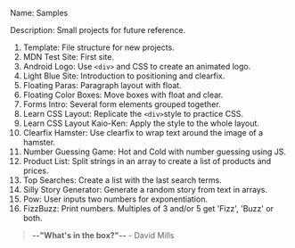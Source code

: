 Name: Samples

Description: Small projects for future reference.

1. Template: File structure for new projects.
2. MDN Test Site: First site.
3. Android Logo: Use `<div>` and CSS to create an animated logo.
4. Light Blue Site: Introduction to positioning and clearfix.
5. Floating Paras: Paragraph layout with float.
6. Floating Color Boxes: Move boxes with float and clear.
7. Forms Intro: Several form elements grouped together.
8. Learn CSS Layout: Replicate the `<div>`style to practice CSS.
9. Learn CSS Layout Kaio-Ken: Apply the style to the whole layout.
10. Clearfix Hamster: Use clearfix to wrap text around the image of a hamster. 
11. Number Guessing Game: Hot and Cold with number guessing using JS.
12. Product List: Split strings in an array to create a list of products and prices.
13. Top Searches: Create a list with the last search terms.
14. Silly Story Generator: Generate a random story from text in arrays.
15. Pow: User inputs two numbers for exponentiation.
16. FizzBuzz: Print numbers. Multiples of 3 and/or 5 get 'Fizz', 'Buzz' or both.

> **--"What's in the box?"--** - David Mills